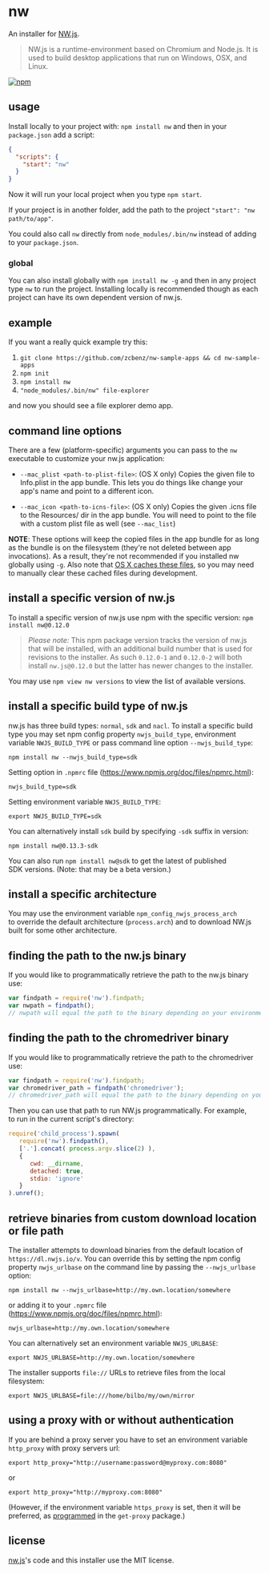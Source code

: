 # nw

An installer for [NW.js](https://nwjs.io).

> NW.js is a runtime-environment based on Chromium and Node.js. It is used to build desktop applications that run on Windows, OSX, and Linux.

[![npm](https://img.shields.io/npm/v/nw.svg?style=flat)](https://www.npmjs.com/package/nw)

## usage
Install locally to your project with: `npm install nw` and then in your `package.json` add a script:

```json
{
  "scripts": {
    "start": "nw"
  }
}
```

Now it will run your local project when you type `npm start`.

If your project is in another folder, add the path to the project `"start": "nw path/to/app"`.

You could also call `nw` directly from `node_modules/.bin/nw` instead of adding to your `package.json`.

### global
You can also install globally with `npm install nw -g` and then in any project type `nw` to run the project. Installing locally is recommended though as each project can have its own dependent version of nw.js.

## example
If you want a really quick example try this:

1. `git clone https://github.com/zcbenz/nw-sample-apps && cd nw-sample-apps`
2. `npm init`
3. `npm install nw`
4. `"node_modules/.bin/nw" file-explorer`

and now you should see a file explorer demo app.

## command line options
There are a few (platform-specific) arguments you can pass to the `nw` executable to
customize your nw.js application:

* `--mac_plist <path-to-plist-file>`: (OS X only) Copies the given file to Info.plist in the app
  bundle. This lets you do things like change your app's name and point to a different icon.

* `--mac_icon <path-to-icns-file>`: (OS X only) Copies the given .icns file to the Resources/ dir
  in the app bundle. You will need to point to the file with a custom plist file as well (see
  `--mac_list`)

**NOTE**: These options will keep the copied files in the app bundle for as long as the bundle is
on the filesystem (they're not deleted between app invocations). As a result, they're not
recommended if you installed nw globally using `-g`.  Also note that
[OS X caches these files](http://proteo.me.uk/2011/08/mac-application-bundle-caching/),
so you may need to manually clear these cached files during development.

## install a specific version of nw.js

To install a specific version of nw.js use npm with the specific version: `npm install nw@0.12.0`

> *Please note:* This npm package version tracks the version of nw.js that will be installed, with an additional build number that is used for revisions to the installer. As such `0.12.0-1` and `0.12.0-2` will both install `nw.js@0.12.0` but the latter has newer changes to the installer.

You may use `npm view nw versions` to view the list of available versions.

## install a specific build type of nw.js

nw.js has three build types: `normal`, `sdk` and `nacl`. To install a specific build type you may set npm config property `nwjs_build_type`, environment variable `NWJS_BUILD_TYPE` or pass command line option `--nwjs_build_type`:

``` shell
npm install nw --nwjs_build_type=sdk
```

Setting option in `.npmrc` file (https://www.npmjs.org/doc/files/npmrc.html):

```
nwjs_build_type=sdk
```

Setting environment variable `NWJS_BUILD_TYPE`:

``` shell
export NWJS_BUILD_TYPE=sdk
```

You can alternatively install `sdk` build by specifying `-sdk` suffix in version:

``` shell
npm install nw@0.13.3-sdk
```

You can also run `npm install nw@sdk` to get the latest of published SDK versions. (Note: that may be a beta version.)

## install a specific architecture

You may use the environment variable `npm_config_nwjs_process_arch` to override the default architecture (`process.arch`) and to download NW.js built for some other architecture.

## finding the path to the nw.js binary

If you would like to programmatically retrieve the path to the nw.js binary use:

``` js
var findpath = require('nw').findpath;
var nwpath = findpath();
// nwpath will equal the path to the binary depending on your environment
```

## finding the path to the chromedriver binary

If you would like to programmatically retrieve the path to the chromedriver use:

``` js
var findpath = require('nw').findpath;
var chromedriver_path = findpath('chromedriver');
// chromedriver_path will equal the path to the binary depending on your environment
```

Then you can use that path to run NW.js programmatically. For example, to run in the current script's directory:

```js
require('child_process').spawn(
   require('nw').findpath(),
   ['.'].concat( process.argv.slice(2) ),
   {
      cwd: __dirname,
      detached: true,
      stdio: 'ignore'
   }
).unref();
```

## retrieve binaries from custom download location or file path

The installer attempts to download binaries from the default location of `https://dl.nwjs.io/v`. You can override this by setting the npm config property `nwjs_urlbase` on the command line by passing the `--nwjs_urlbase` option:

``` shell
npm install nw --nwjs_urlbase=http://my.own.location/somewhere
```

or adding it to your `.npmrc` file (https://www.npmjs.org/doc/files/npmrc.html):

```
nwjs_urlbase=http://my.own.location/somewhere
```

You can alternatively set an environment variable `NWJS_URLBASE`:

``` shell
export NWJS_URLBASE=http://my.own.location/somewhere
```

The installer supports `file://` URLs to retrieve files from the local filesystem:

``` shell
export NWJS_URLBASE=file:///home/bilbo/my/own/mirror
```

## using a proxy with or without authentication

If you are behind a proxy server you have to set an environment variable `http_proxy` with proxy servers url:

```
export http_proxy="http://username:password@myproxy.com:8080"
```

or

```
export http_proxy="http://myproxy.com:8080"
```

(However, if the environment variable `https_proxy` is set, then it will be preferred, as [programmed](https://github.com/kevva/get-proxy/blob/master/index.js) in the `get-proxy` package.)

## license
[nw.js](https://github.com/nwjs/nw.js)'s code and this installer use the MIT license.
